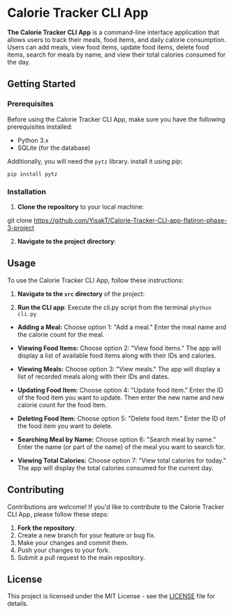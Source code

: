 # Calorie Tracker CLI App

**The Calorie Tracker CLI App** is a command-line interface application that allows users to track their meals, food items, and daily calorie consumption. Users can add meals, view food items, update food items, delete food items, search for meals by name, and view their total calories consumed for the day.

## Getting Started

### Prerequisites

Before using the Calorie Tracker CLI App, make sure you have the following prerequisites installed:

- Python 3.x
- SQLite (for the database)
  
Additionally, you will need the `pytz` library.
install it using pip:

`pip install pytz`

### Installation

1. **Clone the repository** to your local machine:

git clone https://github.com/YisakT/Calorie-Tracker-CLI-app-flatiron-phase-3-project


2. **Navigate to the project directory**:


## Usage

To use the Calorie Tracker CLI App, follow these instructions:

1. **Navigate to the `src` directory** of the project:


2. **Run the CLI app**: Execute the cli.py script from the terminal `phython cli.py`


- **Adding a Meal:** Choose option 1: "Add a meal." Enter the meal name and the calorie count for the meal.

- **Viewing Food Items:** Choose option 2: "View food items." The app will display a list of available food items along with their IDs and calories.

- **Viewing Meals:** Choose option 3: "View meals." The app will display a list of recorded meals along with their IDs and dates.

- **Updating Food Item:** Choose option 4: "Update food item." Enter the ID of the food item you want to update. Then enter the new name and new calorie count for the food item.

- **Deleting Food Item:** Choose option 5: "Delete food item." Enter the ID of the food item you want to delete.

- **Searching Meal by Name:** Choose option 6: "Search meal by name." Enter the name (or part of the name) of the meal you want to search for.

- **Viewing Total Calories:** Choose option 7: "View total calories for today." The app will display the total calories consumed for the current day.

## Contributing

Contributions are welcome! If you'd like to contribute to the Calorie Tracker CLI App, please follow these steps:

1. **Fork the repository**.
2. Create a new branch for your feature or bug fix.
3. Make your changes and commit them.
4. Push your changes to your fork.
5. Submit a pull request to the main repository.

## License

This project is licensed under the MIT License - see the [LICENSE](LICENSE) file for details.


